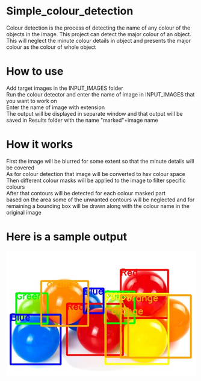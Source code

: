 # Simple_colour_detection
Colour detection is the process of detecting the name of any colour of the objects in the image. This project can detect the major colour of an object.<br />
This will neglect the minute colour details in object and presents the major colour as the colour of whole object 
# How to use
Add target images in the INPUT_IMAGES folder<br />
Run the colour detector and enter the name of image in INPUT_IMAGES that you want to work on <br />
Enter the name of image with extension<br />
The output will be displayed in separate window and that output will be saved in Results folder with the name "marked"+image name <br />
# How it works
First the image will be blurred for some extent so that the minute details will be covered<br />
As for colour detection that image will be converted to hsv colour space <br />
Then different colour masks will be applied to the image to filter specific colours<br />
After that contours will be detected for each colour masked part <br />
based on the area some of the unwanted contours will be neglected and for remaining a bounding box will be drawn along with the colour name in the original image
# Here is a sample output
![alt text](https://github.com/Kashyap2502/Simple_colour_detection/blob/main/Results/markedballs.jpg?raw=true)
